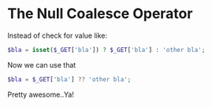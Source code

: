 # The Null Coalesce Operator

Instead of check for value like:
```php
$bla = isset($_GET['bla']) ? $_GET['bla'] : 'other bla';
```
Now we can use that
```php
$bla = $_GET['bla'] ?? 'other bla';
```
Pretty awesome..Ya!